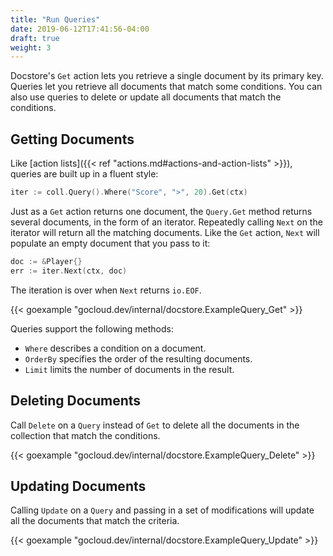 ```yaml
---
title: "Run Queries"
date: 2019-06-12T17:41:56-04:00
draft: true
weight: 3
---
```


Docstore's `Get` action lets you retrieve a single document by its primary key.
Queries let you retrieve all documents that match some conditions.  You can also
use queries to delete or update all documents that match the conditions.

<!--more-->

## Getting Documents

Like [action lists]({{< ref "actions.md#actions-and-action-lists" >}}), queries are built up in a fluent style:

```go
iter := coll.Query().Where("Score", ">", 20).Get(ctx)
```


Just as a `Get` action returns one document, the `Query.Get` method returns
several documents, in the form of an iterator. Repeatedly calling `Next` on the
iterator will return all the matching documents. Like the `Get` action, `Next`
will populate an empty document that you pass to it:

```go
doc := &Player{}
err := iter.Next(ctx, doc)
```

The iteration is over when `Next` returns `io.EOF`.

{{< goexample "gocloud.dev/internal/docstore.ExampleQuery_Get" >}}

Queries support the following methods:

- `Where` describes a condition on a document.
- `OrderBy` specifies the order of the resulting documents.
- `Limit` limits the number of documents in the result.

## Deleting Documents

Call `Delete` on a `Query` instead of `Get` to delete all the documents in the
collection that match the conditions. 

{{< goexample "gocloud.dev/internal/docstore.ExampleQuery_Delete" >}}

## Updating Documents

Calling `Update` on a `Query` and passing in a set of modifications will update
all the documents that match the criteria. 

{{< goexample "gocloud.dev/internal/docstore.ExampleQuery_Update" >}}


